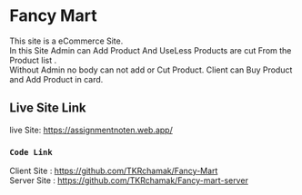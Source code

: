 # Fancy Mart

This site is a eCommerce Site.\
In this Site Admin can Add Product And UseLess Products are cut From the Product list . \
Without Admin no body can not add or Cut Product.
Client can Buy Product and Add Product in card.


## Live Site Link

live Site: https://assignmentnoten.web.app/

### `Code Link`

Client Site : https://github.com/TKRchamak/Fancy-Mart \
Server Site : https://github.com/TKRchamak/Fancy-mart-server 

